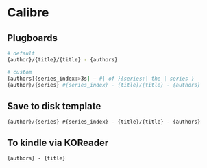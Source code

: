 # Calibre

## Plugboards

```bash
# default
{author}/{title}/{title} - {authors}

# custom
{authors}{series_index:>3s| — #| of }{series:| the | series }
{author}/{series} #{series_index} - {title}/{title} - {authors}
```

## Save to disk template

```
{author}/{series} #{series_index} - {title}/{title} - {authors}
```

## To kindle via KOReader

```
{authors} - {title}
```
